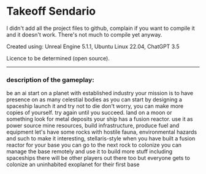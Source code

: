 # Takeoff Sendario

I didn't add all the project files to github, complain if you want to compile it and it doesn't work. There's not much to compile yet anyway.

Created using: Unreal Engine 5.1.1, Ubuntu Linux 22.04, ChatGPT 3.5

Licence to be determined (open source).

---

### description of the gameplay:

be an ai
start on a planet with established industry
your mission is to have presence on as many celestial bodies as you can
start by designing a spaceship
launch it and try not to die
don't worry, you can make more copies of yourself. try again until you succeed.
land on a moon or something
look for metal deposits
your ship has a fusion reactor. use it as power source
mine resources, build infrastructure, produce fuel and equipment
let's have some rocks with hostile fauna, environmental hazards and such to make it interesting, stellaris-style
when you have built a fusion reactor for your base you can go to the next rock to colonize
you can manage the base remotely and use it to build more stuff including spaceships
there will be other players out there too but everyone gets to colonize an uninhabited exoplanet for their first base


